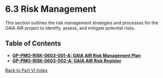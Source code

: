 # 6.3 Risk Management

This section outlines the risk management strategies and processes for the GAIA AIR project to identify, assess, and mitigate potential risks.

## Table of Contents

*   [**GP-PMO-RISK-0603-001-A: GAIA AIR Risk Management Plan**](./GP-PMO-RISK-0603-001-A.md)
*   [**GP-PMO-RISK-0603-002-A: GAIA AIR Risk Register**](./GP-PMO-RISK-0603-002-A.md)

[Back to Part VI Index](../../index.md)
